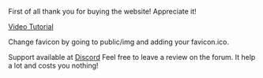 First of all thank you for buying the website! Appreciate it!

[Video Tutorial](https://www.youtube.com/watch?v=KGN2JEAH1Uc)

Change favicon by going to public/img and adding your favicon.ico.

Support available at [Discord](https://discord.gg/aFFZzuvb73)
Feel free to leave a review on the forum. It help a lot and costs you nothing!